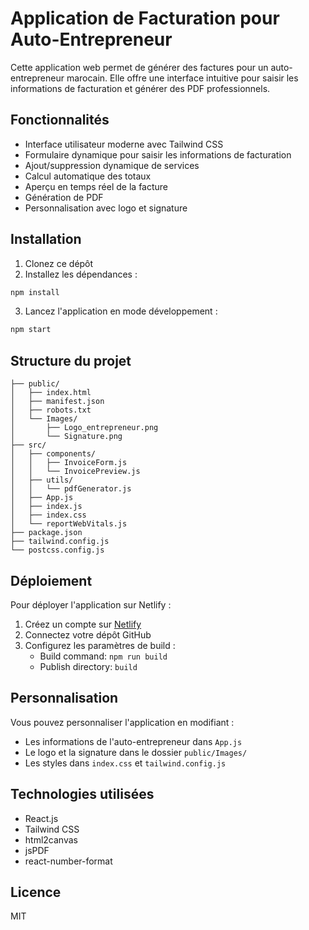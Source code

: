 # Application de Facturation pour Auto-Entrepreneur

Cette application web permet de générer des factures pour un auto-entrepreneur marocain. Elle offre une interface intuitive pour saisir les informations de facturation et générer des PDF professionnels.

## Fonctionnalités

- Interface utilisateur moderne avec Tailwind CSS
- Formulaire dynamique pour saisir les informations de facturation
- Ajout/suppression dynamique de services
- Calcul automatique des totaux
- Aperçu en temps réel de la facture
- Génération de PDF
- Personnalisation avec logo et signature

## Installation

1. Clonez ce dépôt
2. Installez les dépendances :

```bash
npm install
```

3. Lancez l'application en mode développement :

```bash
npm start
```

## Structure du projet

```
├── public/
│   ├── index.html
│   ├── manifest.json
│   ├── robots.txt
│   └── Images/
│       ├── Logo_entrepreneur.png
│       └── Signature.png
├── src/
│   ├── components/
│   │   ├── InvoiceForm.js
│   │   └── InvoicePreview.js
│   ├── utils/
│   │   └── pdfGenerator.js
│   ├── App.js
│   ├── index.js
│   ├── index.css
│   └── reportWebVitals.js
├── package.json
├── tailwind.config.js
└── postcss.config.js
```

## Déploiement

Pour déployer l'application sur Netlify :

1. Créez un compte sur [Netlify](https://www.netlify.com/)
2. Connectez votre dépôt GitHub
3. Configurez les paramètres de build :
   - Build command: `npm run build`
   - Publish directory: `build`

## Personnalisation

Vous pouvez personnaliser l'application en modifiant :

- Les informations de l'auto-entrepreneur dans `App.js`
- Le logo et la signature dans le dossier `public/Images/`
- Les styles dans `index.css` et `tailwind.config.js`

## Technologies utilisées

- React.js
- Tailwind CSS
- html2canvas
- jsPDF
- react-number-format

## Licence

MIT